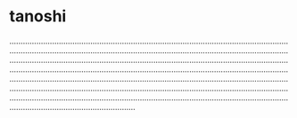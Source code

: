 # tanoshi
............................................................................................................................................................................................................................................................................................................................................................................................................................................................................................................................................................................................................................................................................................................................................................................................................................................................................................................................................................